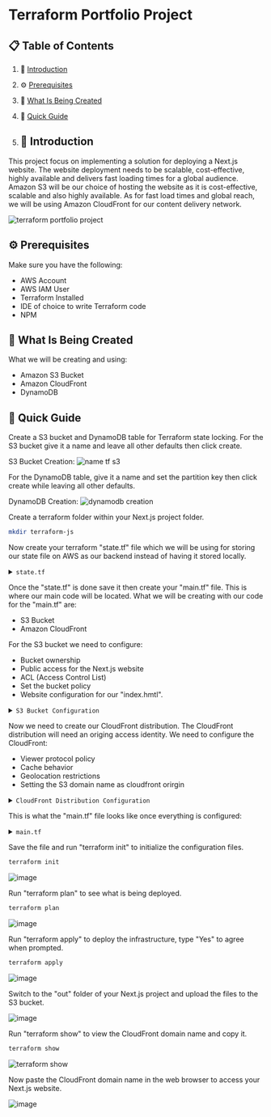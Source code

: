 # Terraform Portfolio Project


## 📋 <a name="table">Table of Contents</a>

1. 🤖 [Introduction](#introduction)
2. ⚙️ [Prerequisites](#prerequisites)
3. 🔋 [What Is Being Created](#what-is-being-created)
4. 🤸 [Quick Guide](#quick-guide)

5. ## <a name="introduction">🤖 Introduction</a>

This project focus on implementing a solution for deploying a Next.js website. The website deployment needs to be
scalable, cost-effective, highly available and delivers fast loading times for a global audience. Amazon S3 
will be our choice of hosting the website as it is cost-effective, scalable and also highly available. As for fast load
times and global reach, we will be using Amazon CloudFront for our content delivery network.

![terraform portfolio project](https://github.com/user-attachments/assets/8e5d368d-4194-408a-b108-719bf6849d1f)

## <a name="prerequisites">⚙️ Prerequisites</a>

Make sure you have the following:

- AWS Account
- AWS IAM User
- Terraform Installed
- IDE of choice to write Terraform code
- NPM

## <a name="what-is-being-created">🔋 What Is Being Created</a>

What we will be creating and using:

- Amazon S3 Bucket
- Amazon CloudFront
- DynamoDB

## <a name="quick-guide">🤸 Quick Guide</a>

Create a S3 bucket and DynamoDB table for Terraform state locking. For the S3 bucket give it a name 
and leave all other defaults then click create.

S3 Bucket Creation:
![name tf s3](https://github.com/user-attachments/assets/f003ae42-62e6-468f-af2b-33dc00769501)


For the DynamoDB table, give it a name and set the partition key then click create while leaving all other defaults.

DynamoDB Creation:
![dynamodb creation](https://github.com/user-attachments/assets/344f8dcd-20cf-4954-964e-4e06a26b4372)

Create a terraform folder within your Next.js project folder.

```bash
mkdir terraform-js
```

Now create your terraform "state.tf" file which we will be using for storing our state file on AWS 
as our backend instead of having it stored locally. 

</details>

<details>
<summary><code>state.tf</code></summary>

```bash
terraform {
  backend "s3" {
    bucket         = "aeb-blog-terraform-state"
    key            = "global/s3/terraform.state"
    region         = "ca-central-1"
    dynamodb_table = "aeb-blog-website-table"
  }
}
```
</details>

Once the "state.tf" is done save it then create your "main.tf" file. This is where our main code will be located.
What we will be creating with our code for the "main.tf"
are:
- S3 Bucket
- Amazon CloudFront

For the S3 bucket we need to configure: 
- Bucket ownership
- Public access for the Next.js website
- ACL (Access Control List)
- Set the bucket policy
- Website configuration for our "index.hmtl".

</details>

<details>
<summary><code>S3 Bucket Configuration</code></summary>

```bash
# S3 Bucket
resource "aws_s3_bucket" "nextjs_bucket" {
  bucket = "aeb-blog-nextjs-bucket"

  tags = {
    Name        = "AEB-Blog Next.js Bucket"
    Environment = "Dev"
  }
}

# S3 Bucket Ownership
resource "aws_s3_bucket_ownership_controls" "nextjs_bucket_ownership" {
  bucket = aws_s3_bucket.nextjs_bucket.id

  rule {
    object_ownership = "BucketOwnerPreferred"
  }
}

# S3 Bucket Public Access Block
resource "aws_s3_bucket_public_access_block" "nextjs_public_access_block" {
  bucket = aws_s3_bucket.nextjs_bucket.id

  block_public_acls       = false
  block_public_policy     = false
  ignore_public_acls      = false
  restrict_public_buckets = false
}

# S3 Bucket ACLs
resource "aws_s3_bucket_acl" "nextjs_bucket_acl" {
  depends_on = [
    aws_s3_bucket_ownership_controls.nextjs_bucket_ownership,
    aws_s3_bucket_public_access_block.nextjs_public_access_block
  ]

  bucket = aws_s3_bucket.nextjs_bucket.id
  acl    = "public-read"
}

# S3 Bucket Website Configuration
resource "aws_s3_bucket_website_configuration" "nextjs_website_config" {
  bucket = aws_s3_bucket.nextjs_bucket.id
  index_document {
    suffix = "index.html"
  }

  error_document {
    key = "error.html"
  }
}

# S3 Bucket Policy
resource "aws_s3_bucket_policy" "nextjs_bucket_policy" {
  bucket = aws_s3_bucket.nextjs_bucket.id
  policy = jsonencode({
    Version = "2012-10-17"
    Statement = [
      {
        Sid       = "PublicReadGetObject"
        Effect    = "Allow"
        Principal = "*"
        Action    = "s3:GetObject"
        Resource  = "${aws_s3_bucket.nextjs_bucket.arn}/*"
      }
    ]
  })
}
```
</details>


Now we need to create our CloudFront distribution. The CloudFront distribution will need an origing access
identity. We need to configure the CloudFront:
- Viewer protocol policy
- Cache behavior
- Geolocation restrictions
- Setting the S3 domain name as cloudfront orirgin


</details>

<details>
<summary><code>CloudFront Distribution Configuration</code></summary>

```bash
# CloudFront Origin Access Identity
resource "aws_cloudfront_origin_access_identity" "cdn_origin_access_identity" {
  comment = "Origin Access Identity for Next.js portfolio website"
}

# CloudFront Distribution
resource "aws_cloudfront_distribution" "nextjs_cloudfront_distribution" {
  origin {
    domain_name = aws_s3_bucket.nextjs_bucket.bucket_regional_domain_name
    origin_id   = "s3-nextjs-portfolio-bucket"

    s3_origin_config {
      origin_access_identity = aws_cloudfront_origin_access_identity.cdn_origin_access_identity.cloudfront_access_identity_path
    }
  }

  enabled             = true
  is_ipv6_enabled     = true
  comment             = "AEB-Blog Next.js portfolio site"
  default_root_object = "index.html"

  default_cache_behavior {
    allowed_methods  = ["GET", "HEAD", "OPTIONS"]
    cached_methods   = ["GET", "HEAD"]
    target_origin_id = "s3-nextjs-portfolio-bucket"

    forwarded_values {
      query_string = false
      cookies {
        forward = "none"
      }
    }

    viewer_protocol_policy = "redirect-to-https"
    min_ttl                = 0
    default_ttl            = 3600
    max_ttl                = 86400
  }

  restrictions {
    geo_restriction {
      restriction_type = "none"
    }
  }

  viewer_certificate {
    cloudfront_default_certificate = true
  }
}
```
</details>


This is what the "main.tf" file looks like once everything is configured:

</details>

<details>
<summary><code>main.tf</code></summary>

```bash
terraform {
  required_providers {
    aws = {
      source  = "hashicorp/aws"
      version = "5.57.0"
    }
  }
}

provider "aws" {
  region = "ca-central-1"
}

# S3 Bucket
resource "aws_s3_bucket" "nextjs_bucket" {
  bucket = "aeb-blog-nextjs-bucket"

  tags = {
    Name        = "AEB-Blog Next.js Bucket"
    Environment = "Dev"
  }
}

# S3 Bucket Ownership
resource "aws_s3_bucket_ownership_controls" "nextjs_bucket_ownership" {
  bucket = aws_s3_bucket.nextjs_bucket.id

  rule {
    object_ownership = "BucketOwnerPreferred"
  }
}

# S3 Bucket Public Access Block
resource "aws_s3_bucket_public_access_block" "nextjs_public_access_block" {
  bucket = aws_s3_bucket.nextjs_bucket.id

  block_public_acls       = false
  block_public_policy     = false
  ignore_public_acls      = false
  restrict_public_buckets = false
}

# S3 Bucket ACLs
resource "aws_s3_bucket_acl" "nextjs_bucket_acl" {
  depends_on = [
    aws_s3_bucket_ownership_controls.nextjs_bucket_ownership,
    aws_s3_bucket_public_access_block.nextjs_public_access_block
  ]

  bucket = aws_s3_bucket.nextjs_bucket.id
  acl    = "public-read"
}

# S3 Bucket Website Configuration
resource "aws_s3_bucket_website_configuration" "nextjs_website_config" {
  bucket = aws_s3_bucket.nextjs_bucket.id
  index_document {
    suffix = "index.html"
  }

  error_document {
    key = "error.html"
  }
}

# S3 Bucket Policy
resource "aws_s3_bucket_policy" "nextjs_bucket_policy" {
  bucket = aws_s3_bucket.nextjs_bucket.id
  policy = jsonencode({
    Version = "2012-10-17"
    Statement = [
      {
        Sid       = "PublicReadGetObject"
        Effect    = "Allow"
        Principal = "*"
        Action    = "s3:GetObject"
        Resource  = "${aws_s3_bucket.nextjs_bucket.arn}/*"
      }
    ]
  })
}

# CloudFront Origin Access Identity
resource "aws_cloudfront_origin_access_identity" "cdn_origin_access_identity" {
  comment = "Origin Access Identity for Next.js portfolio website"
}

# CloudFront Distribution
resource "aws_cloudfront_distribution" "nextjs_cloudfront_distribution" {
  origin {
    domain_name = aws_s3_bucket.nextjs_bucket.bucket_regional_domain_name
    origin_id   = "s3-nextjs-portfolio-bucket"

    s3_origin_config {
      origin_access_identity = aws_cloudfront_origin_access_identity.cdn_origin_access_identity.cloudfront_access_identity_path
    }
  }

  enabled             = true
  is_ipv6_enabled     = true
  comment             = "AEB-Blog Next.js portfolio site"
  default_root_object = "index.html"

  default_cache_behavior {
    allowed_methods  = ["GET", "HEAD", "OPTIONS"]
    cached_methods   = ["GET", "HEAD"]
    target_origin_id = "s3-nextjs-portfolio-bucket"

    forwarded_values {
      query_string = false
      cookies {
        forward = "none"
      }
    }

    viewer_protocol_policy = "redirect-to-https"
    min_ttl                = 0
    default_ttl            = 3600
    max_ttl                = 86400
  }

  restrictions {
    geo_restriction {
      restriction_type = "none"
    }
  }

  viewer_certificate {
    cloudfront_default_certificate = true
  }
}
```
</details>


Save the file and run "terraform init" to initialize the configuration files.

```bash
terraform init
```

![image](https://github.com/user-attachments/assets/fad07350-e182-4f16-ba37-fd061b0e0fa1)


Run "terraform plan" to see what is being deployed.

```bash
terraform plan
```

![image](https://github.com/user-attachments/assets/53096565-72e2-4e77-b434-74a68f8a20c6)


Run "terraform apply" to deploy the infrastructure, type "Yes" to agree when prompted.

```bash
terraform apply
```

![image](https://github.com/user-attachments/assets/afba68a5-2369-4ac4-8de7-3950d4d1ee9c)


Switch to the "out" folder of your Next.js project and upload the files to the S3 bucket.

![image](https://github.com/user-attachments/assets/c4d824f2-f338-4b55-b4dd-119065e7a7ea)


Run "terraform show" to view the CloudFront domain name and copy it.

```bash
terraform show
```

![terraform show](https://github.com/user-attachments/assets/cd37d95f-35c0-4b15-8c7d-b47c6257e989)


Now paste the CloudFront domain name in the web browser to access your Next.js website.

![image](https://github.com/user-attachments/assets/c190ebf0-a68e-4f23-8dfb-13db4cf5f231)



